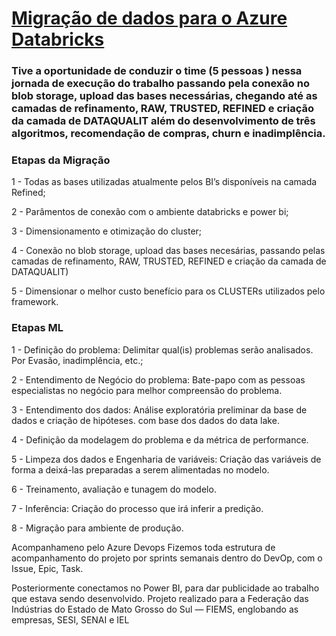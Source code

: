 # [Migração de dados para o Azure Databricks](https://pauloesferreira.medium.com/migra%C3%A7%C3%A3o-de-dados-para-o-azure-databricks-a41e952b3f5)
### Tive a oportunidade de conduzir o time (5 pessoas ) nessa jornada de execução do trabalho passando pela conexão no blob storage, upload das bases necessárias, chegando até as camadas de refinamento, RAW, TRUSTED, REFINED e criação da camada de DATAQUALIT além do desenvolvimento de três algoritmos, recomendação de compras, churn e inadimplência.
### Etapas da Migração
1 - Todas as bases utilizadas atualmente pelos BI’s disponíveis na camada Refined;

2 - Parâmentos de conexão com o ambiente databricks e power bi;

3 - Dimensionamento e otimização do cluster;

4 - Conexão no blob storage, upload das bases necesárias, passando pelas camadas de refinamento, RAW, TRUSTED, REFINED e criação da camada de DATAQUALIT)

5 - Dimensionar o melhor custo benefício para os CLUSTERs utilizados pelo framework.

### Etapas ML
1 - Definição do problema: Delimitar qual(is) problemas serão analisados. Por Evasão, inadimplência, etc.;

2 - Entendimento de Negócio do problema: Bate-papo com as pessoas especialistas no negócio para melhor compreensão do problema.

3 - Entendimento dos dados: Análise exploratória preliminar da base de dados e criação de hipóteses. com base dos dados do data lake.

4 - Definição da modelagem do problema e da métrica de performance.

5 - Limpeza dos dados e Engenharia de variáveis: Criação das variáveis de forma a deixá-las preparadas a serem alimentadas no modelo.

6 - Treinamento, avaliação e tunagem do modelo.

7 - Inferência: Criação do processo que irá inferir a predição.

8 - Migração para ambiente de produção.

Acompanhameno pelo Azure Devops
Fizemos toda estrutura de acompanhamento do projeto por sprints semanais dentro do DevOp, com o Issue, Epic, Task.

Posteriormente conectamos no Power BI, para dar publicidade ao trabalho que estava sendo desenvolvido.
Projeto realizado para a Federação das Indústrias do Estado de Mato Grosso do Sul — FIEMS, englobando as empresas, SESI, SENAI e IEL

